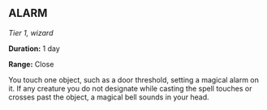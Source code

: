 ## ALARM

_Tier 1, wizard_

**Duration:** 1 day

**Range:** Close

You touch one object, such as a door threshold, setting a magical alarm on it. If any creature you do not designate while casting the spell touches or crosses past the object, a magical bell sounds in your head.

